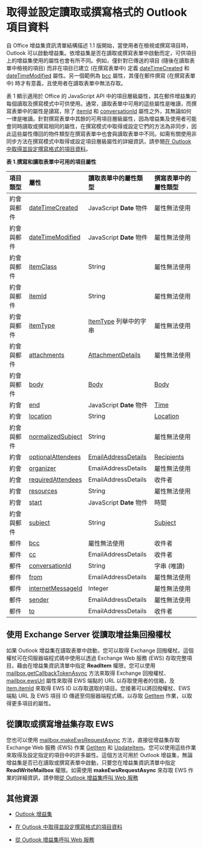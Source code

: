 
# <a name="get-and-set-outlook-item-data-in-read-or-compose-forms"></a>取得並設定讀取或撰寫格式的 Outlook 項目資料

自 Office 增益集資訊清單結構描述 1.1 版開始，當使用者在檢視或撰寫項目時，Outlook 可以啟動增益集。依增益集是否在讀取或撰寫表單中啟動而定，可供項目上的增益集使用的屬性也會有所不同。例如，僅針對已傳送的項目 (隨後在讀取表單中檢視的項目) 而非在項目已建立 (在撰寫表單中) 定義 [dateTimeCreated](../../reference/outlook/Office.context.mailbox.item.md) 和 [dateTimeModified](../../reference/outlook/Office.context.mailbox.item.md) 屬性。另一個範例為 [bcc](../../reference/outlook/Office.context.mailbox.item.md) 屬性，其僅在郵件撰寫 (在撰寫表單中) 時才有意義，且使用者在讀取表單中無法存取。

表 1 顯示適用於 Office 的 JavaScript API 中的項目層級屬性，其在郵件增益集的每個讀取及撰寫模式中可供使用。通常，讀取表單中可用的這些屬性是唯讀，而撰寫表單中的屬性是讀寫，除了 [itemId](../../reference/outlook/Office.context.mailbox.item.md) 和 [conversationId](../../reference/outlook/Office.context.mailbox.item.md) 屬性之外，其無論如何一律是唯讀。針對撰寫表單中其餘的可用項目層級屬性，因為增益集及使用者可能會同時讀取或撰寫相同的屬性，在撰寫模式中取得或設定它們的方法為非同步，因此這些屬性傳回的物件類型在撰寫表單中也會與讀取表單中不同。如需有關使用非同步方法在撰寫模式中取得或設定項目層級屬性的詳細資訊，請參閱[在 Outlook 中取得並設定撰寫格式的項目資料](../outlook/get-and-set-item-data-in-a-compose-form.md)。


**表 1.撰寫和讀取表單中可用的項目屬性**


|**項目類型**|**屬性**|**讀取表單中的屬性類型**|**撰寫表單中的屬性類型**|
|:-----|:-----|:-----|:-----|
|約會與郵件|[dateTimeCreated](../../reference/outlook/Office.context.mailbox.item.md)|JavaScript **Date** 物件|屬性無法使用|
|約會與郵件|[dateTimeModified](../../reference/outlook/Office.context.mailbox.item.md)|JavaScript **Date** 物件|屬性無法使用|
|約會與郵件|[itemClass](../../reference/outlook/Office.context.mailbox.item.md)|String|屬性無法使用|
|約會與郵件|[itemId](../../reference/outlook/Office.context.mailbox.item.md)|String|屬性無法使用|
|約會與郵件|[itemType](../../reference/outlook/Office.context.mailbox.item.md)|[ItemType](../../reference/outlook/Office.MailboxEnums.md) 列舉中的字串|屬性無法使用|
|約會與郵件|[attachments](../../reference/outlook/Office.context.mailbox.item.md)|[AttachmentDetails](../../reference/outlook/simple-types.md)|屬性無法使用|
|約會與郵件|[body](../../reference/outlook/Office.context.mailbox.item.md)|[Body](../../reference/outlook/Body.md)|[Body](../../reference/outlook/Body.md)|
|約會|[end](../../reference/outlook/Office.context.mailbox.item.md)|JavaScript **Date** 物件|[Time](../../reference/outlook/Time.md)|
|約會|[location](../../reference/outlook/Office.context.mailbox.item.md)|String|[Location](../../reference/outlook/Location.md)|
|約會與郵件|[normalizedSubject](../../reference/outlook/Office.context.mailbox.item.md)|String|屬性無法使用|
|約會|[optionalAttendees](../../reference/outlook/Office.context.mailbox.item.md)|[EmailAddressDetails](../../reference/outlook/simple-types.md)|[Recipients](../../reference/outlook/Recipients.md)|
|約會|[organizer](../../reference/outlook/Office.context.mailbox.item.md)|EmailAddressDetails|屬性無法使用|
|約會|[requiredAttendees](../../reference/outlook/Office.context.mailbox.item.md)|EmailAddressDetails|收件者|
|約會|[resources](../../reference/outlook/Office.context.mailbox.item.md)|String|屬性無法使用|
|約會|[start](../../reference/outlook/Office.context.mailbox.item.md)|JavaScript **Date** 物件|時間|
|約會與郵件|[subject](../../reference/outlook/Office.context.mailbox.item.md)|String|[Subject](../../reference/outlook/Subject.md)|
|郵件|[bcc](../../reference/outlook/Office.context.mailbox.item.md)|屬性無法使用|收件者|
|郵件|[cc](../../reference/outlook/Office.context.mailbox.item.md)|EmailAddressDetails|收件者|
|郵件|[conversationId](../../reference/outlook/Office.context.mailbox.item.md)|String|字串 (唯讀)|
|郵件|[from](../../reference/outlook/Office.context.mailbox.item.md)|EmailAddressDetails|屬性無法使用|
|郵件|[internetMessageId](../../reference/outlook/Office.context.mailbox.item.md)|Integer|屬性無法使用|
|郵件|[sender](../../reference/outlook/Office.context.mailbox.item.md)|EmailAddressDetails|屬性無法使用|
|郵件|[to](../../reference/outlook/Office.context.mailbox.item.md)|EmailAddressDetails|收件者|

## <a name="using-exchange-server-callback-tokens-from-a-read-add-in"></a>使用 Exchange Server 從讀取增益集回撥權杖


如果 Outlook 增益集在讀取表單中啟動，您可以取得 Exchange 回撥權杖。這個權杖可在伺服器端程式碼中使用以透過 Exchange Web 服務 (EWS) 存取完整項目。藉由在增益集資訊清單中指定 **ReadItem** 權限，您可以使用 [mailbox.getCallbackTokenAsync](../../reference/outlook/Office.context.mailbox.md) 方法來取得 Exchange 回撥權杖、[mailbox.ewsUrl](../../reference/outlook/Office.context.mailbox.md) 屬性來取得 EWS 端點的 URL 以存取使用者的信箱，及 [item.itemId](../../reference/outlook/Office.context.mailbox.item.md) 來取得 EWS ID 以存取選取的項目。您接著可以將回撥權杖、EWS 端點 URL 及 EWS 項目 ID 傳遞至伺服器端程式碼，以存取 [GetItem](http://msdn.microsoft.com/en-us/library/e3590b8b-c2a7-4dad-a014-6360197b68e4%28Office.15%29.aspx) 作業，以取得更多項目的屬性。


## <a name="accessing-ews-from-a-read-or-compose-add-in"></a>從讀取或撰寫增益集存取 EWS


您也可以使用 [mailbox.makeEwsRequestAsync](../../reference/outlook/Office.context.mailbox.md) 方法，直接從增益集存取 Exchange Web 服務 (EWS) 作業 [GetItem](http://msdn.microsoft.com/en-us/library/e3590b8b-c2a7-4dad-a014-6360197b68e4%28Office.15%29.aspx) 和 [UpdateItem](http://msdn.microsoft.com/en-us/library/5d027523-e0bc-4da2-b60b-0cb9fc1fdfe4%28Office.15%29.aspx)。您可以使用這些作業來取得及設定指定的項目中的許多屬性。這個方法可用於 Outlook 增益集，無論增益集是否已在讀取或撰寫表單中啟動，只要您在增益集資訊清單中指定 **ReadWriteMailbox** 權限。如需使用 **makeEwsRequestAsync** 來存取 EWS 作業的詳細資訊，請參閱[從 Outlook 增益集呼叫 Web 服務](../outlook/web-services.md)


## <a name="additional-resources"></a>其他資源



- [Outlook 增益集](../outlook/outlook-add-ins.md)
    
- [在 Outlook 中取得並設定撰寫格式的項目資料](../outlook/get-and-set-item-data-in-a-compose-form.md)
    
- [從 Outlook 增益集呼叫 Web 服務](../outlook/web-services.md)
    


